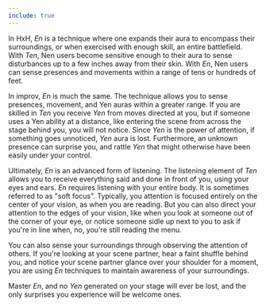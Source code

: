 ```yaml
---
include: true
---
```


In HxH, *En* is a technique where one expands their aura to encompass their surroundings, or when exercised with enough skill, an entire battlefield. With *Ten*, Nen users become sensitive enough to their aura to sense disturbances up to a few inches away from their skin. With *En*, Nen users can sense presences and movements within a range of tens or hundreds of feet.

In improv, *En* is much the same. The technique allows you to sense presences, movement, and Yen auras within a greater range. If you are skilled in *Ten* you receive *Yen* from moves directed at you, but if someone uses a Yen ability at a distance, like entering the scene from across the stage behind you, you will not notice. Since *Yen* is the power of attention, if something goes unnoticed, *Yen* aura is lost. Furthermore, an unknown presence can surprise you, and rattle *Yen* that might otherwise have been easily under your control.

Ultimately, *En* is an advanced form of listening. The listening element of *Ten* allows you to receive everything said and done in front of you, using your eyes and ears. *En* requires listening with your entire body. It is sometimes referred to as "soft focus". Typically, you attention is focused entirely on the center of your vision, as when you are reading. But you can also direct your attention to the edges of your vision, like when you look at someone out of the corner of your eye, or notice someone sidle up next to you to ask if you're in line when, no, you're still reading the menu.

You can also sense your surroundings through observing the attention of others. If you're looking at your scene partner, hear a faint shuffle behind you, and notice your scene partner glance over your shoulder for a moment, you are using *En* techniques to maintain awareness of your surroundings.

Master *En*, and no *Yen* generated on your stage will ever be lost, and the only surprises you experience will be welcome ones.
